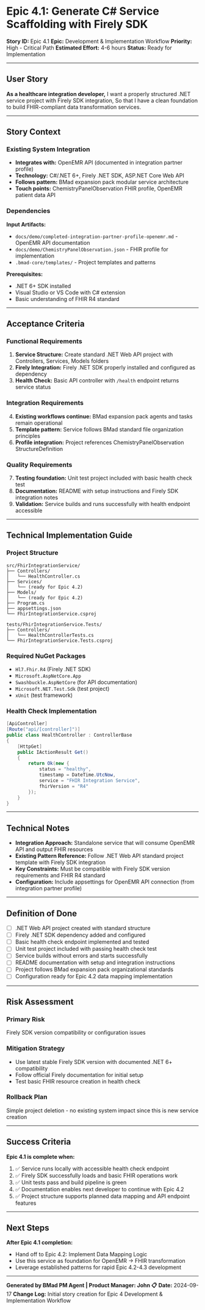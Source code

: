 # Epic 4.1: Generate C# Service Scaffolding with Firely SDK

**Story ID:** Epic 4.1
**Epic:** Development & Implementation Workflow
**Priority:** High - Critical Path
**Estimated Effort:** 4-6 hours
**Status:** Ready for Implementation

---

## User Story

**As a healthcare integration developer,**
I want a properly structured .NET service project with Firely SDK integration,
So that I have a clean foundation to build FHIR-compliant data transformation services.

---

## Story Context

### Existing System Integration

- **Integrates with:** OpenEMR API (documented in integration partner profile)
- **Technology:** C#/.NET 6+, Firely .NET SDK, ASP.NET Core Web API
- **Follows pattern:** BMad expansion pack modular service architecture
- **Touch points:** ChemistryPanelObservation FHIR profile, OpenEMR patient data API

### Dependencies

**Input Artifacts:**
- `docs/demo/completed-integration-partner-profile-openemr.md` - OpenEMR API documentation
- `docs/demo/ChemistryPanelObservation.json` - FHIR profile for implementation
- `.bmad-core/templates/` - Project templates and patterns

**Prerequisites:**
- .NET 6+ SDK installed
- Visual Studio or VS Code with C# extension
- Basic understanding of FHIR R4 standard

---

## Acceptance Criteria

### Functional Requirements

1. **Service Structure:** Create standard .NET Web API project with Controllers, Services, Models folders
2. **Firely Integration:** Firely .NET SDK properly installed and configured as dependency
3. **Health Check:** Basic API controller with `/health` endpoint returns service status

### Integration Requirements

4. **Existing workflows continue:** BMad expansion pack agents and tasks remain operational
5. **Template pattern:** Service follows BMad standard file organization principles
6. **Profile integration:** Project references ChemistryPanelObservation StructureDefinition

### Quality Requirements

7. **Testing foundation:** Unit test project included with basic health check test
8. **Documentation:** README with setup instructions and Firely SDK integration notes
9. **Validation:** Service builds and runs successfully with health endpoint accessible

---

## Technical Implementation Guide

### Project Structure
```
src/FhirIntegrationService/
├── Controllers/
│   └── HealthController.cs
├── Services/
│   └── (ready for Epic 4.2)
├── Models/
│   └── (ready for Epic 4.2)
├── Program.cs
├── appsettings.json
└── FhirIntegrationService.csproj

tests/FhirIntegrationService.Tests/
├── Controllers/
│   └── HealthControllerTests.cs
└── FhirIntegrationService.Tests.csproj
```

### Required NuGet Packages
- `Hl7.Fhir.R4` (Firely .NET SDK)
- `Microsoft.AspNetCore.App`
- `Swashbuckle.AspNetCore` (for API documentation)
- `Microsoft.NET.Test.Sdk` (test project)
- `xUnit` (test framework)

### Health Check Implementation
```csharp
[ApiController]
[Route("api/[controller]")]
public class HealthController : ControllerBase
{
    [HttpGet]
    public IActionResult Get()
    {
        return Ok(new {
            status = "healthy",
            timestamp = DateTime.UtcNow,
            service = "FHIR Integration Service",
            fhirVersion = "R4"
        });
    }
}
```

---

## Technical Notes

- **Integration Approach:** Standalone service that will consume OpenEMR API and output FHIR resources
- **Existing Pattern Reference:** Follow .NET Web API standard project template with Firely SDK integration
- **Key Constraints:** Must be compatible with Firely SDK version requirements and FHIR R4 standard
- **Configuration:** Include appsettings for OpenEMR API connection (from integration partner profile)

---

## Definition of Done

- [ ] .NET Web API project created with standard structure
- [ ] Firely .NET SDK dependency added and configured
- [ ] Basic health check endpoint implemented and tested
- [ ] Unit test project included with passing health check test
- [ ] Service builds without errors and starts successfully
- [ ] README documentation with setup and integration instructions
- [ ] Project follows BMad expansion pack organizational standards
- [ ] Configuration ready for Epic 4.2 data mapping implementation

---

## Risk Assessment

### Primary Risk
Firely SDK version compatibility or configuration issues

### Mitigation Strategy
- Use latest stable Firely SDK version with documented .NET 6+ compatibility
- Follow official Firely documentation for initial setup
- Test basic FHIR resource creation in health check

### Rollback Plan
Simple project deletion - no existing system impact since this is new service creation

---

## Success Criteria

**Epic 4.1 is complete when:**

1. ✅ Service runs locally with accessible health check endpoint
2. ✅ Firely SDK successfully loads and basic FHIR operations work
3. ✅ Unit tests pass and build pipeline is green
4. ✅ Documentation enables next developer to continue with Epic 4.2
5. ✅ Project structure supports planned data mapping and API endpoint features

---

## Next Steps

**After Epic 4.1 completion:**
- Hand off to Epic 4.2: Implement Data Mapping Logic
- Use this service as foundation for OpenEMR → FHIR transformation
- Leverage established patterns for rapid Epic 4.2-4.3 development

---

**Generated by BMad PM Agent | Product Manager: John 📋**
**Date:** 2024-09-17
**Change Log:** Initial story creation for Epic 4 Development & Implementation Workflow